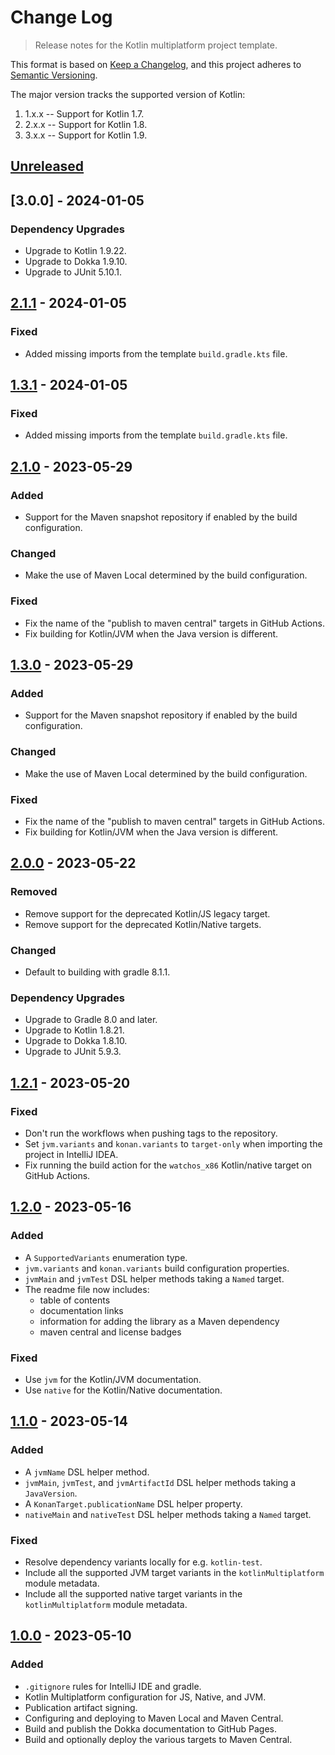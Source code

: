 # Change Log
> Release notes for the Kotlin multiplatform project template.

This format is based on [Keep a Changelog](https://keepachangelog.com/en/1.1.0/),
and this project adheres to [Semantic Versioning](https://semver.org/spec/v2.0.0.html).

The major version tracks the supported version of Kotlin:
1. 1.x.x -- Support for Kotlin 1.7.
2. 2.x.x -- Support for Kotlin 1.8.
3. 3.x.x -- Support for Kotlin 1.9.

## [Unreleased]

## [3.0.0] - 2024-01-05

### Dependency Upgrades

- Upgrade to Kotlin 1.9.22.
- Upgrade to Dokka 1.9.10.
- Upgrade to JUnit 5.10.1.

## [2.1.1] - 2024-01-05

### Fixed

- Added missing imports from the template `build.gradle.kts` file.

## [1.3.1] - 2024-01-05

### Fixed

- Added missing imports from the template `build.gradle.kts` file.

## [2.1.0] - 2023-05-29

### Added

- Support for the Maven snapshot repository if enabled by the build
  configuration.

### Changed

- Make the use of Maven Local determined by the build configuration.

### Fixed

- Fix the name of the "publish to maven central" targets in GitHub Actions.
- Fix building for Kotlin/JVM when the Java version is different.

## [1.3.0] - 2023-05-29

### Added

- Support for the Maven snapshot repository if enabled by the build
  configuration.

### Changed

- Make the use of Maven Local determined by the build configuration.

### Fixed

- Fix the name of the "publish to maven central" targets in GitHub Actions.
- Fix building for Kotlin/JVM when the Java version is different.

## [2.0.0] - 2023-05-22

### Removed

- Remove support for the deprecated Kotlin/JS legacy target.
- Remove support for the deprecated Kotlin/Native targets.

### Changed

- Default to building with gradle 8.1.1.

### Dependency Upgrades

- Upgrade to Gradle 8.0 and later.
- Upgrade to Kotlin 1.8.21.
- Upgrade to Dokka 1.8.10.
- Upgrade to JUnit 5.9.3.

## [1.2.1] - 2023-05-20

### Fixed

- Don't run the workflows when pushing tags to the repository.
- Set `jvm.variants` and `konan.variants` to `target-only` when importing the
  project in IntelliJ IDEA.
- Fix running the build action for the `watchos_x86` Kotlin/native target on
  GitHub Actions.

## [1.2.0] - 2023-05-16

### Added

- A `SupportedVariants` enumeration type.
- `jvm.variants` and `konan.variants` build configuration properties.
- `jvmMain` and `jvmTest` DSL helper methods taking a `Named` target.
- The readme file now includes:
    - table of contents
    - documentation links
    - information for adding the library as a Maven dependency
    - maven central and license badges

### Fixed

- Use `jvm` for the Kotlin/JVM documentation.
- Use `native` for the Kotlin/Native documentation.

## [1.1.0] - 2023-05-14

### Added

- A `jvmName` DSL helper method.
- `jvmMain`, `jvmTest`, and `jvmArtifactId` DSL helper methods taking a `JavaVersion`.
- A `KonanTarget.publicationName` DSL helper property.
- `nativeMain` and `nativeTest` DSL helper methods taking a `Named` target.

### Fixed

- Resolve dependency variants locally for e.g. `kotlin-test`.
- Include all the supported JVM target variants in the `kotlinMultiplatform` module metadata.
- Include all the supported native target variants in the `kotlinMultiplatform` module metadata.

## [1.0.0] - 2023-05-10

### Added

- `.gitignore` rules for IntelliJ IDE and gradle.
- Kotlin Multiplatform configuration for JS, Native, and JVM.
- Publication artifact signing.
- Configuring and deploying to Maven Local and Maven Central.
- Build and publish the Dokka documentation to GitHub Pages.
- Build and optionally deploy the various targets to Maven Central.

[Unreleased]: https://github.com/rhdunn/kotlin-multilpatform-template/compare/2.1.1...HEAD
[2.1.1]: https://github.com/rhdunn/kotlin-multilpatform-template/compare/2.1.0...2.1.1
[2.1.0]: https://github.com/rhdunn/kotlin-multilpatform-template/compare/2.0.0...2.1.0
[2.0.0]: https://github.com/rhdunn/kotlin-multilpatform-template/compare/1.2.1...2.0.0
[1.3.1]: https://github.com/rhdunn/kotlin-multilpatform-template/compare/1.3.0...1.3.1
[1.3.0]: https://github.com/rhdunn/kotlin-multilpatform-template/compare/1.2.1...1.3.0
[1.2.1]: https://github.com/rhdunn/kotlin-multilpatform-template/compare/1.2.0...1.2.1
[1.2.0]: https://github.com/rhdunn/kotlin-multilpatform-template/compare/1.1.0...1.2.0
[1.1.0]: https://github.com/rhdunn/kotlin-multilpatform-template/compare/1.0.0...1.1.0
[1.0.0]: https://github.com/rhdunn/kotlin-multilpatform-template/releases/tag/1.0.0
